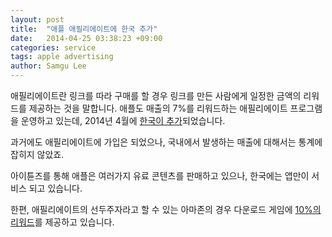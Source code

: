 ```yaml
---
layout: post
title:  "애플 애필리에이트에 한국 추가"
date:   2014-04-25 03:38:23 +09:00
categories: service
tags: apple advertising
author: Samgu Lee
---
```

애필리에이트란 링크를 따라 구매를 할 경우 링크를 만든 사람에게 일정한 금액의 리워드를 제공하는 것을 말합니다. 애플도 매출의 7%를 리워드하는 애필리에이트 프로그램을 운영하고 있는데, 2014년 4월에 [한국이 추가](https://www.apple.com/itunes/affiliates/resources/blog/korea-and-19-other-countries-added-this-week.html)되었습니다.

과거에도 애필리에이트에 가입은 되었으나, 국내에서 발생하는 매출에 대해서는 통계에 잡히지 않았죠.

아이튠즈를 통해 애플은 여러가지 유료 콘텐츠를 판매하고 있으나, 한국에는 앱만이 서비스 되고 있습니다.

한편, 애필리에이트의 선두주자라고 할 수 있는 아마존의 경우 다운로드 게임에 [10%의 리워드](https://affiliate-program.amazon.com/gp/associates/help/operating/advertisingfees?ie=UTF8&amp;pf_rd_i=assoc_footer_content_newlogin&amp;pf_rd_m=ATVPDKIKX0DER&amp;pf_rd_p=&amp;pf_rd_r=&amp;pf_rd_s=assoc-center-1&amp;pf_rd_t=501&amp;ref_=amb_link_359035362_2)를 제공하고 있습니다.
